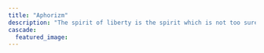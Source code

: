 ```yaml
---
title: "Aphorizm"
description: "The spirit of liberty is the spirit which is not too sure that it is right."
cascade:
  featured_image: 
---
```


